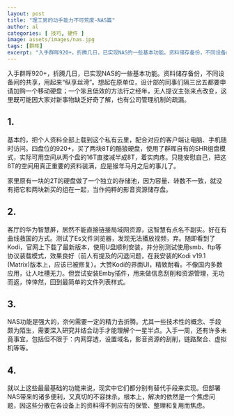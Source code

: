 ```yaml
---
layout: post
title: "理工男的动手能力不可荒废-NAS篇"
author: al
categories: [ 技巧, 硬件 ]
image: assets/images/nas.jpg
tags: [群晖]
excerpt: "入手群晖920+，折腾几日，已实现NAS的一些基本功能。资料储存备份，不同设备间的共享，用起来“纵享丝滑”。想起在原单位，设计部的同事们隔三岔五都要申请加购一个移动硬盘；一个笨且低效的方法行之经年，无人提议主张来点改变，这里既可能因大家对新事物缺乏好奇了解，也有公司管理机制的疏漏。"
---
```




入手群晖920+，折腾几日，已实现NAS的一些基本功能。资料储存备份，不同设备间的共享，用起来“纵享丝滑”。想起在原单位，设计部的同事们隔三岔五都要申请加购一个移动硬盘；一个笨且低效的方法行之经年，无人提议主张来点改变，这里既可能因大家对新事物缺乏好奇了解，也有公司管理机制的疏漏。

## 1.
基本的，把个人资料全部上载到这个私有云里，配合对应的客户端让电脑、手机随时访问。四盘位的920+，买了两块8T的酷狼硬盘，使用了群晖自有的SHR组盘模式，实际可用空间从两个盘的16T直接减半成8T，着实肉疼。只能安慰自己，把这8T的空间用真正重要的资料装满，应是猴年马月之后的事儿了。

家里原有一块的2T的硬盘做了一个独立的存储池，因为容量、转数不一致，就没有把它和两块新买的组在一起，当作纯粹的影音资源储存盘。

## 2.
客厅的华为智慧屏，居然不能直接链接局域网资源，这智慧有点名不副实。好在有曲线救国的方式。测试了Es文件浏览器，发现无法播放视频，弃。随即看到了Kodi，官网上下载了最新版本，使用U盘顺利安装，并分别测试使用smb、ftp等协议装载模式，效果良好（前人有提及的闪退问题，在我安装的Kodi v19.1 (Matrix)版本上，应该已被修复）。大赞Kodi的界面UI，精致耐看。不像国内多数应用，让人吐槽无力。但尝试安装Emby插件，用来做信息刮削和资源管理，无功而返，悻悻然，回到最简单的文件列表样式。

## 3.
NAS功能是强大的，奈何需要一定的精力去折腾。尤其一些技术性的概念、手段颇为陌生，需要深入研究并结合动手才能理解个一星半点。入手一周，还有许多未竟事宜，包括但不限于：内网穿透，设置域名，影音资源的刮削，链路聚合、虚拟机等等。

## 4.
就以上这些最最基础的功能来说，现实中它们都分别有替代手段来实现。但部署NAS带来的诸多便利，又真切的不容抹杀。根本上，解决的依然是一个焦虑问题，因这些分散在各设备上的资料得不到应有的保管、整理和复用而焦虑。
